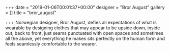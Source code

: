 +++
date = "2019-01-06T00:01:37+00:00"
designer = "Bror August"
gallery = []
title = "bror_august"

+++
Norwegian designer, Bror August, defies all expectations of what is wearable by designing clothes that may appear to be upside down, inside out, back to front, just seams punctuated with open spaces and sometimes all the above, yet everything he makes sits perfectly on the human form and feels seamlessly comfortable to the wearer. 